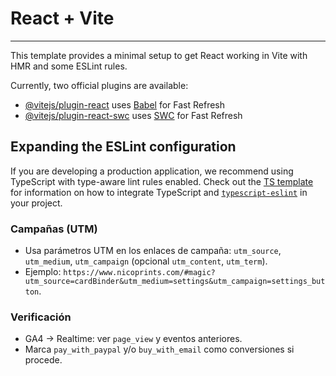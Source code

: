 # React + Vite
------------------------
This template provides a minimal setup to get React working in Vite with HMR and some ESLint rules.

Currently, two official plugins are available:

- [@vitejs/plugin-react](https://github.com/vitejs/vite-plugin-react/blob/main/packages/plugin-react) uses [Babel](https://babeljs.io/) for Fast Refresh
- [@vitejs/plugin-react-swc](https://github.com/vitejs/vite-plugin-react/blob/main/packages/plugin-react-swc) uses [SWC](https://swc.rs/) for Fast Refresh

## Expanding the ESLint configuration

If you are developing a production application, we recommend using TypeScript with type-aware lint rules enabled. Check out the [TS template](https://github.com/vitejs/vite/tree/main/packages/create-vite/template-react-ts) for information on how to integrate TypeScript and [`typescript-eslint`](https://typescript-eslint.io) in your project.

### Campañas (UTM)
- Usa parámetros UTM en los enlaces de campaña: `utm_source`, `utm_medium`, `utm_campaign` (opcional `utm_content`, `utm_term`).
- Ejemplo: `https://www.nicoprints.com/#magic?utm_source=cardBinder&utm_medium=settings&utm_campaign=settings_button`.

### Verificación
- GA4 → Realtime: ver `page_view` y eventos anteriores.
- Marca `pay_with_paypal` y/o `buy_with_email` como conversiones si procede.
